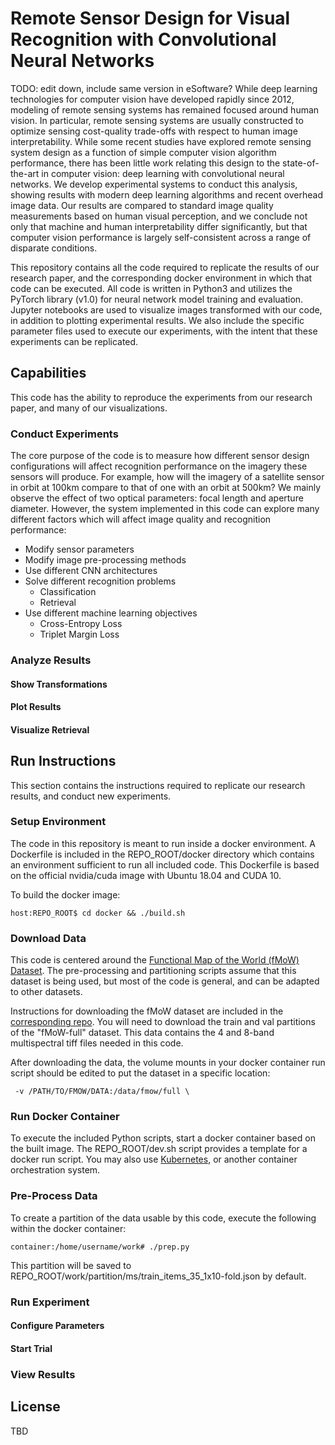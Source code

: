 # Remote Sensor Design for Visual Recognition with Convolutional Neural Networks
TODO: edit down, include same version in eSoftware?
While deep learning technologies for computer vision have developed rapidly since 2012, modeling of remote sensing systems has remained focused around human vision. In particular, remote sensing systems are usually constructed to optimize sensing cost-quality trade-offs with respect to human image interpretability. While some recent studies have explored remote sensing system design as a function of simple computer vision algorithm performance, there has been little work relating this design to the state-of-the-art in computer vision: deep learning with convolutional neural networks. We develop experimental systems to conduct this analysis, showing results with modern deep learning algorithms and recent overhead image data. Our results are compared to standard image quality measurements based on human visual perception, and we conclude not only that machine and human interpretability differ significantly, but that computer vision performance is largely self-consistent across a range of disparate conditions.

This repository contains all the code required to replicate the results of our research paper, and the corresponding docker environment in which that code can be executed. All code is written in Python3 and utilizes the PyTorch library (v1.0) for neural network model training and evaluation. Jupyter notebooks are used to visualize images transformed with our code, in addition to plotting experimental results. We also include the specific parameter files used to execute our experiments, with the intent that these experiments can be replicated.

## Capabilities
This code has the ability to reproduce the experiments from our research paper, and many of our visualizations.

### Conduct Experiments
The core purpose of the code is to measure how different sensor design configurations will affect recognition performance on the imagery these sensors will produce. For example, how will the imagery of a satellite sensor in orbit at 100km compare to that of one with an orbit at 500km? We mainly observe the effect of two optical parameters: focal length and aperture diameter. However, the system implemented in this code can explore many different factors which will affect image quality and recognition performance:
- Modify sensor parameters
- Modify image pre-processing methods
- Use different CNN architectures
- Solve different recognition problems
    - Classification
    - Retrieval
- Use different machine learning objectives
    - Cross-Entropy Loss
    - Triplet Margin Loss

### Analyze Results

#### Show Transformations

#### Plot Results

#### Visualize Retrieval

## Run Instructions
This section contains the instructions required to replicate our research results, and conduct new experiments.

### Setup Environment
The code in this repository is meant to run inside a docker environment. A Dockerfile is included in the REPO_ROOT/docker directory which contains an environment sufficient to run all included code. This Dockerfile is based on the official nvidia/cuda image with Ubuntu 18.04 and CUDA 10.

To build the docker image:
```
host:REPO_ROOT$ cd docker && ./build.sh
```
### Download Data
This code is centered around the [Functional Map of the World (fMoW) Dataset](https://github.com/fMoW/dataset). The pre-processing and partitioning scripts assume that this dataset is being used, but most of the code is general, and can be adapted to other datasets.

Instructions for downloading the fMoW dataset are included in the [corresponding repo](https://github.com/fMoW/dataset). You will need to download the train and val partitions of the "fMoW-full" dataset. This data contains the 4 and 8-band multispectral tiff files needed in this code.

After downloading the data, the volume mounts in your docker container run script should be edited to put the dataset in a specific location:
```
 -v /PATH/TO/FMOW/DATA:/data/fmow/full \
```

### Run Docker Container
To execute the included Python scripts, start a docker container based on the built image. The REPO_ROOT/dev.sh script provides a template for a docker run script. You may also use [Kubernetes](https://kubernetes.io/), or another container orchestration system.

### Pre-Process Data
To create a partition of the data usable by this code, execute the following within the docker container:
```
container:/home/username/work# ./prep.py
```
This partition will be saved to REPO_ROOT/work/partition/ms/train_items_35_1x10-fold.json by default.

### Run Experiment

#### Configure Parameters

#### Start Trial

### View Results

## License
TBD
